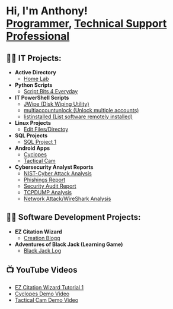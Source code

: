 <h1>Hi, I'm Anthony! <br/><a href="https://github.com/ALNorman1">Programmer</a>, <a href="">Technical Support Professional</a>

<h2>👨‍💻 IT Projects:</h2>


- <b>Active Directory</b>
  - [Home Lab](https://github.com/ALNorman/ActiveDirectoryLab)
- <b>Python Scripts</b>
  - [Script Bits 4 Everyday](https://github.com/ALNorman/Python-Script-Bits)
- <b>IT PowerShell Scripts</b>
  - [JWipe (Disk Wiping Utility)](https://github.com/ALNorman/Python-Script-Bits)
  - [multiaccountunlock (Unlock multiple accounts)](https://github.com/ALNorman/PowerShell2)
  - [listinstalled (List software remotely installed)](https://github.com/ALNorman/PowerShell3)
- <b>Linux Projects</b>
  - [Edit Files/Directoy](https://github.com/ALNorman/Linux-Project-1)
- <b>SQL Projects</b>
  - [SQL Project 1](https://github.com/ALNorman/SQL1)
- <b>Android Apps</b>
  - [Cyclopes](https://www.youtube.com/watch?v=6LUulpEZvL4)
  - [Tactical Cam](https://www.youtube.com/watch?v=pi1Rk78jrf0)
- <b>Cybersecurity Analyst Reports</b>
  - [NIST-Cyber Attack Analysis](https://github.com/ALNorman/NIST-CyberAttackAnalysis)
  - [Phishings Report](https://github.com/ALNorman/Cybersecurity1)
  - [Security Audit Report](https://github.com/ALNorman/SecurityAudit)
  - [TCPDUMP Analysis](https://github.com/ALNorman/Analysis-DNS-ICMP-Traffic)
  - [Network Attack/WireShark Analysis](https://github.com/ALNorman/NetworkAttack1)
<h2>👨‍💻 Software Development Projects:</h2>

- <b>EZ Citation Wizard</b>
  - [Creation Blogg](https://citationwizard.blogspot.com/)
- <b>Adventures of Black Jack (Learning Game)</b>
  - [Black Jack Log](https://github.com/ALNorman/Blackjack) 
    
<h2>📺  YouTube Videos</h2>

- [EZ Citation Wizard Tutorial 1](https://youtu.be/G5ife5wJSlE)
- [Cyclopes Demo Video](https://www.youtube.com/watch?v=6LUulpEZvL4)
- [Tactical Cam Demo Video](https://www.youtube.com/watch?v=pi1Rk78jrf0)
